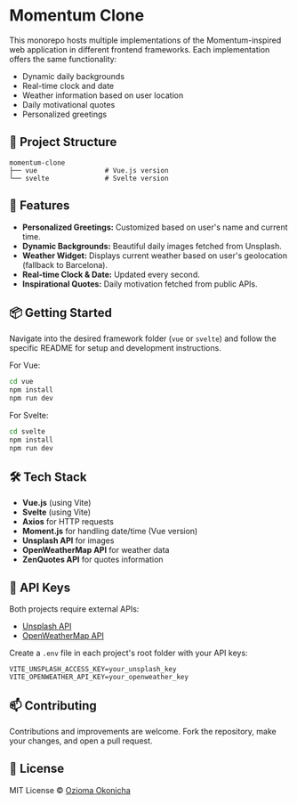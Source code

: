 # Momentum Clone 

This monorepo hosts multiple implementations of the Momentum-inspired web application in different frontend frameworks. Each implementation offers the same functionality:

- Dynamic daily backgrounds
- Real-time clock and date
- Weather information based on user location
- Daily motivational quotes
- Personalized greetings

## 📂 Project Structure

```
momentum-clone
├── vue                 # Vue.js version
└── svelte              # Svelte version
```

## 🚀 Features

- **Personalized Greetings:** Customized based on user's name and current time.
- **Dynamic Backgrounds:** Beautiful daily images fetched from Unsplash.
- **Weather Widget:** Displays current weather based on user's geolocation (fallback to Barcelona).
- **Real-time Clock & Date:** Updated every second.
- **Inspirational Quotes:** Daily motivation fetched from public APIs.

## 📦 Getting Started

Navigate into the desired framework folder (`vue` or `svelte`) and follow the specific README for setup and development instructions.

For Vue:
```bash
cd vue
npm install
npm run dev
```

For Svelte:
```bash
cd svelte
npm install
npm run dev
```

## 🛠️ Tech Stack

- **Vue.js** (using Vite)
- **Svelte** (using Vite)
- **Axios** for HTTP requests
- **Moment.js** for handling date/time (Vue version)
- **Unsplash API** for images
- **OpenWeatherMap API** for weather data
- **ZenQuotes API** for quotes information

## 🚨 API Keys

Both projects require external APIs:
- [Unsplash API](https://unsplash.com/developers)
- [OpenWeatherMap API](https://openweathermap.org/api)

Create a `.env` file in each project's root folder with your API keys:

```env
VITE_UNSPLASH_ACCESS_KEY=your_unsplash_key
VITE_OPENWEATHER_API_KEY=your_openweather_key
```

## 📫 Contributing

Contributions and improvements are welcome. Fork the repository, make your changes, and open a pull request.

## 📄 License

MIT License © [Ozioma Okonicha](https://github.com/Ozziekins)

